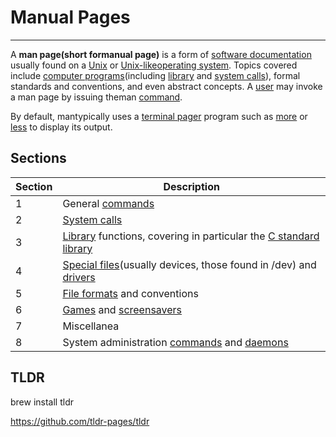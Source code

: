 # Manual Pages

---

A **man page(short formanual page)** is a form of [software documentation](https://en.wikipedia.org/wiki/Software_documentation) usually found on a [Unix](https://en.wikipedia.org/wiki/Unix) or [Unix-like](https://en.wikipedia.org/wiki/Unix-like)[operating system](https://en.wikipedia.org/wiki/Operating_System). Topics covered include [computer programs](https://en.wikipedia.org/wiki/Computer_program)(including [library](https://en.wikipedia.org/wiki/Library_(computing)) and [system calls](https://en.wikipedia.org/wiki/System_call)), formal standards and conventions, and even abstract concepts. A [user](https://en.wikipedia.org/wiki/User_(computing)) may invoke a man page by issuing theman [command](https://en.wikipedia.org/wiki/Command_(computing)).

By default, mantypically uses a [terminal pager](https://en.wikipedia.org/wiki/Terminal_pager) program such as [more](https://en.wikipedia.org/wiki/More_(command)) or [less](https://en.wikipedia.org/wiki/Less_(Unix)) to display its output.

## Sections

| **Section** | **Description**                                                                                                                                                           |
|------------|------------------------------------------------------------|
| 1           | General [commands](https://en.wikipedia.org/wiki/Command_(computing))                                                                                                     |
| 2           | [System calls](https://en.wikipedia.org/wiki/System_call)                                                                                                                 |
| 3           | [Library](https://en.wikipedia.org/wiki/Library_(computing)) functions, covering in particular the [C standard library](https://en.wikipedia.org/wiki/C_standard_library) |
| 4           | [Special files](https://en.wikipedia.org/wiki/Special_file)(usually devices, those found in /dev) and [drivers](https://en.wikipedia.org/wiki/Device_driver)             |
| 5           | [File formats](https://en.wikipedia.org/wiki/File_format) and conventions                                                                                                 |
| 6           | [Games](https://en.wikipedia.org/wiki/Video_game) and [screensavers](https://en.wikipedia.org/wiki/Screensaver)                                                           |
| 7           | Miscellanea                                                                                                                                                               |
| 8           | System administration [commands](https://en.wikipedia.org/wiki/Command_(computing)) and [daemons](https://en.wikipedia.org/wiki/Daemon_(computer_software))               |

## TLDR

brew install tldr

<https://github.com/tldr-pages/tldr>

